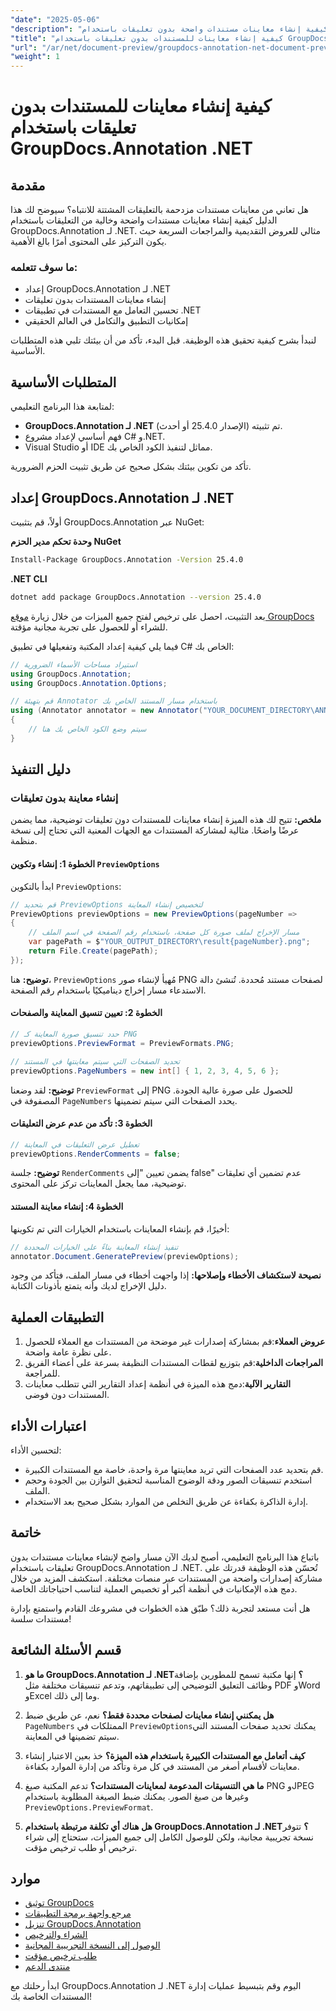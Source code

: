 ```yaml
---
"date": "2025-05-06"
"description": "تعرّف على كيفية إنشاء معاينات مستندات واضحة بدون تعليقات باستخدام GroupDocs.Annotation لـ .NET. اتبع هذا الدليل لتحسين عرض مستنداتك وعمليات مراجعتها."
"title": "كيفية إنشاء معاينات للمستندات بدون تعليقات باستخدام GroupDocs.Annotation .NET"
"url": "/ar/net/document-preview/groupdocs-annotation-net-document-preview-no-comments/"
"weight": 1
---
```


# كيفية إنشاء معاينات للمستندات بدون تعليقات باستخدام GroupDocs.Annotation .NET

## مقدمة

هل تعاني من معاينات مستندات مزدحمة بالتعليقات المشتتة للانتباه؟ سيوضح لك هذا الدليل كيفية إنشاء معاينات مستندات واضحة وخالية من التعليقات باستخدام GroupDocs.Annotation لـ .NET. مثالي للعروض التقديمية والمراجعات السريعة حيث يكون التركيز على المحتوى أمرًا بالغ الأهمية.

### ما سوف تتعلمه:
- إعداد GroupDocs.Annotation لـ .NET
- إنشاء معاينات المستندات بدون تعليقات
- تحسين التعامل مع المستندات في تطبيقات .NET
- إمكانيات التطبيق والتكامل في العالم الحقيقي

لنبدأ بشرح كيفية تحقيق هذه الوظيفة. قبل البدء، تأكد من أن بيئتك تلبي هذه المتطلبات الأساسية.

## المتطلبات الأساسية

لمتابعة هذا البرنامج التعليمي:
- **GroupDocs.Annotation لـ .NET** تم تثبيته (الإصدار 25.4.0 أو أحدث).
- فهم أساسي لإعداد مشروع C# و.NET.
- Visual Studio أو IDE مماثل لتنفيذ الكود الخاص بك.

تأكد من تكوين بيئتك بشكل صحيح عن طريق تثبيت الحزم الضرورية.

## إعداد GroupDocs.Annotation لـ .NET

أولاً، قم بتثبيت GroupDocs.Annotation عبر NuGet:

**وحدة تحكم مدير الحزم NuGet**
```bash
Install-Package GroupDocs.Annotation -Version 25.4.0
```

**.NET CLI**
```bash
dotnet add package GroupDocs.Annotation --version 25.4.0
```

بعد التثبيت، احصل على ترخيص لفتح جميع الميزات من خلال زيارة [موقع GroupDocs](https://purchase.groupdocs.com/buy) للشراء أو للحصول على تجربة مجانية مؤقتة.

فيما يلي كيفية إعداد المكتبة وتفعيلها في تطبيق C# الخاص بك:

```csharp
// استيراد مساحات الأسماء الضرورية
using GroupDocs.Annotation;
using GroupDocs.Annotation.Options;

// قم بتهيئة Annotator باستخدام مسار المستند الخاص بك
using (Annotator annotator = new Annotator("YOUR_DOCUMENT_DIRECTORY\ANNOTATED_DOCX"))
{
    // سيتم وضع الكود الخاص بك هنا
}
```

## دليل التنفيذ

### إنشاء معاينة بدون تعليقات

**ملخص:**
تتيح لك هذه الميزة إنشاء معاينات للمستندات دون تعليقات توضيحية، مما يضمن عرضًا واضحًا. مثالية لمشاركة المستندات مع الجهات المعنية التي تحتاج إلى نسخة منظمة.

#### الخطوة 1: إنشاء وتكوين `PreviewOptions`
ابدأ بالتكوين `PreviewOptions`:

```csharp
// قم بتحديد PreviewOptions لتخصيص إنشاء المعاينة
PreviewOptions previewOptions = new PreviewOptions(pageNumber =>
{
    // مسار الإخراج لملف صورة كل صفحة، باستخدام رقم الصفحة في اسم الملف
    var pagePath = $"YOUR_OUTPUT_DIRECTORY\result{pageNumber}.png";
    return File.Create(pagePath);
});
```
**توضيح:** هنا، `PreviewOptions` مُهيأ لإنشاء صور PNG لصفحات مستند مُحددة. تُنشئ دالة الاستدعاء مسار إخراج ديناميكيًا باستخدام رقم الصفحة.

#### الخطوة 2: تعيين تنسيق المعاينة والصفحات

```csharp
// حدد تنسيق صورة المعاينة كـ PNG
previewOptions.PreviewFormat = PreviewFormats.PNG;

// تحديد الصفحات التي سيتم معاينتها في المستند
previewOptions.PageNumbers = new int[] { 1, 2, 3, 4, 5, 6 };
```
**توضيح:** لقد وضعنا `PreviewFormat` إلى PNG للحصول على صورة عالية الجودة. المصفوفة في `PageNumbers` يحدد الصفحات التي سيتم تضمينها.

#### الخطوة 3: تأكد من عدم عرض التعليقات

```csharp
// تعطيل عرض التعليقات في المعاينة
previewOptions.RenderComments = false;
```
**توضيح:** جلسة `RenderComments` يضمن تعيين "إلى false" عدم تضمين أي تعليقات توضيحية، مما يجعل المعاينات تركز على المحتوى.

#### الخطوة 4: إنشاء معاينة المستند

أخيرًا، قم بإنشاء المعاينات باستخدام الخيارات التي تم تكوينها:

```csharp
// تنفيذ إنشاء المعاينة بناءً على الخيارات المحددة
annotator.Document.GeneratePreview(previewOptions);
```
**نصيحة لاستكشاف الأخطاء وإصلاحها:** إذا واجهت أخطاء في مسار الملف، فتأكد من وجود دليل الإخراج لديك وأنه يتمتع بأذونات الكتابة.

## التطبيقات العملية

1. **عروض العملاء**:قم بمشاركة إصدارات غير موضحة من المستندات مع العملاء للحصول على نظرة عامة واضحة.
2. **المراجعات الداخلية**:قم بتوزيع لقطات المستندات النظيفة بسرعة على أعضاء الفريق للمراجعة.
3. **التقارير الآلية**:دمج هذه الميزة في أنظمة إعداد التقارير التي تتطلب معاينات المستندات دون فوضى.

## اعتبارات الأداء

لتحسين الأداء:
- قم بتحديد عدد الصفحات التي تريد معاينتها مرة واحدة، خاصة مع المستندات الكبيرة.
- استخدم تنسيقات الصور ودقة الوضوح المناسبة لتحقيق التوازن بين الجودة وحجم الملف.
- إدارة الذاكرة بكفاءة عن طريق التخلص من الموارد بشكل صحيح بعد الاستخدام.

## خاتمة

باتباع هذا البرنامج التعليمي، أصبح لديك الآن مسار واضح لإنشاء معاينات مستندات بدون تعليقات باستخدام GroupDocs.Annotation لـ .NET. تُحسّن هذه الوظيفة قدرتك على مشاركة إصدارات واضحة من المستندات عبر منصات مختلفة. استكشف المزيد من خلال دمج هذه الإمكانيات في أنظمة أكبر أو تخصيص العملية لتناسب احتياجاتك الخاصة.

هل أنت مستعد لتجربة ذلك؟ طبّق هذه الخطوات في مشروعك القادم واستمتع بإدارة مستندات سلسة!

## قسم الأسئلة الشائعة

1. **ما هو GroupDocs.Annotation لـ .NET؟** 
   إنها مكتبة تسمح للمطورين بإضافة وظائف التعليق التوضيحي إلى تطبيقاتهم، وتدعم تنسيقات مختلفة مثل PDF وWord وExcel وما إلى ذلك.

2. **هل يمكنني إنشاء معاينات لصفحات محددة فقط؟**
   نعم، عن طريق ضبط `PageNumbers` الممتلكات في `PreviewOptions`يمكنك تحديد صفحات المستند التي سيتم تضمينها في المعاينة.

3. **كيف أتعامل مع المستندات الكبيرة باستخدام هذه الميزة؟**
   خذ بعين الاعتبار إنشاء معاينات لأقسام أصغر من المستند في كل مرة وتأكد من إدارة الموارد بكفاءة.

4. **ما هي التنسيقات المدعومة لمعاينات المستندات؟**
   تدعم المكتبة صيغ PNG وJPEG وغيرها من صيغ الصور. يمكنك ضبط الصيغة المطلوبة باستخدام `PreviewOptions.PreviewFormat`.

5. **هل هناك أي تكلفة مرتبطة باستخدام GroupDocs.Annotation لـ .NET؟**
   تتوفر نسخة تجريبية مجانية، ولكن للوصول الكامل إلى جميع الميزات، ستحتاج إلى شراء ترخيص أو طلب ترخيص مؤقت.

## موارد
- [توثيق GroupDocs](https://docs.groupdocs.com/annotation/net/)
- [مرجع واجهة برمجة التطبيقات](https://reference.groupdocs.com/annotation/net/)
- [تنزيل GroupDocs.Annotation](https://releases.groupdocs.com/annotation/net/)
- [الشراء والترخيص](https://purchase.groupdocs.com/buy)
- [الوصول إلى النسخة التجريبية المجانية](https://releases.groupdocs.com/annotation/net/)
- [طلب ترخيص مؤقت](https://purchase.groupdocs.com/temporary-license/)
- [منتدى الدعم](https://forum.groupdocs.com/c/annotation/) 

ابدأ رحلتك مع GroupDocs.Annotation لـ .NET اليوم وقم بتبسيط عمليات إدارة المستندات الخاصة بك!